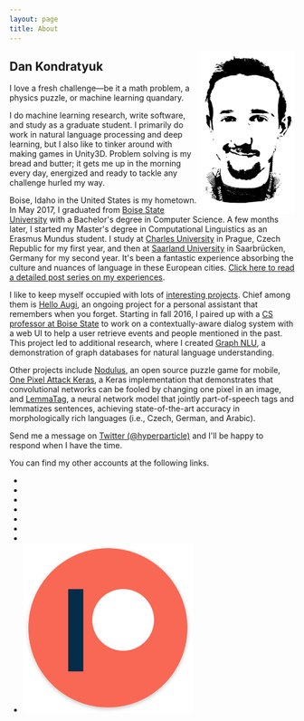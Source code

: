 ```yaml
---
layout: page
title: About
---
```


<img src="/public/img/dan-stencil-portrait.png" style="max-height:18rem;float:right;" alt="Dan's Portrait">

## Dan Kondratyuk

<p class="message">
  I love a fresh challenge—be it a math problem, a physics puzzle, or machine learning quandary.
</p>

I do machine learning research, write software, and study as a graduate student. I primarily do work in natural language processing and deep learning, but I also like to tinker around with making games in Unity3D. Problem solving is my bread and butter; it gets me up in the morning every day, energized and ready to tackle any challenge hurled my way.

Boise, Idaho in the United States is my hometown. In May 2017, I graduated from [Boise State University](https://www.boisestate.edu/) with a Bachelor's degree in Computer Science. A few months later, I started my Master's degree in Computational Linguistics as an Erasmus Mundus student. I study at [Charles University](http://ufal.mff.cuni.cz/home-page) in Prague, Czech Republic for my first year, and then at [Saarland University](https://www.uni-saarland.de/en/master/study-programmes/lang-lit/lst/description.html) in Saarbrücken, Germany for my second year. It's been a fantastic experience absorbing the culture and nuances of language in these European cities. [Click here to read a detailed post series on my experiences](/erasmus-mundus).

I like to keep myself occupied with lots of [interesting projects](/projects/). Chief among them is [Hello Augi](https://helloaugi.com/), an ongoing project for a personal assistant that remembers when you forget. Starting in fall 2016, I paired up with a [CS professor at Boise State](https://www.caseyreddkennington.com/) to work on a contextually-aware dialog system with a web UI to help a user retrieve events and people mentioned in the past. This project led to additional research, where I created [Graph NLU](https://github.com/Hyperparticle/graph-nlu), a demonstration of graph databases for natural language understanding.

Other projects include [Nodulus](/nodulus/), an open source puzzle game for mobile, [One Pixel Attack Keras](https://github.com/Hyperparticle/one-pixel-attack-keras), a Keras implementation that demonstrates that convolutional networks can be fooled by changing one pixel in an image, and [LemmaTag](https://github.com/Hyperparticle/LemmaTag), a neural network model that jointly part-of-speech tags and lemmatizes sentences, achieving state-of-the-art accuracy in morphologically rich languages (i.e., Czech, German, and Arabic).

Send me a message on [Twitter (@hyperparticle)](https://twitter.com/hyperparticle) and I'll be happy to respond when I have the time.

You can find my other accounts at the following links.

<ul class="social-icons">
  <li><a href="https://www.linkedin.com/in/dankondratyuk"><i class="fa fa-linkedin"></i></a></li>
  <li><a href="https://github.com/hyperparticle"><i class="fa fa-github"></i></a></li>
  <li><a href="https://twitter.com/hyperparticle"><i class="fa fa-twitter"></i></a></li>
  <li><a href="https://www.youtube.com/channel/UCd_9cwA6OBEL_f2NN1z0LLQ"><i class="fa fa-youtube-play"></i></a></li>
  <li><a href="https://medium.com/@hyperparticle"><i class="fa fa-medium"></i></a></li>
  <li><a href="https://reddit.com/u/hyperparticles"><i class="fa fa-reddit-alien"></i></a></li>
  <li><a href="https://soundcloud.com/hyperparticle"><i class="fa fa-soundcloud"></i></a></li>
  <li><a href="https://www.patreon.com/hyperparticle"><img class="icon-small" src="/public/img/patreon.png" alt="Patreon logo"></a></li>
</ul>
